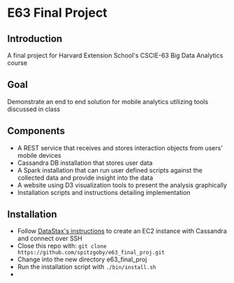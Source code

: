 E63 Final Project
=================

Introduction
------------
A final project for Harvard Extension School's CSCIE-63 Big Data Analytics course

Goal
-----
Demonstrate an end to end solution for mobile analytics utilizing tools discussed in class

Components
----------
* A REST service that receives and stores interaction objects from users' 
  mobile devices
* Cassandra DB installation that stores user data
* A Spark installation that can run user defined scripts against the collected
  data and provide insight into the data
* A website using D3 visualization tools to present the analysis graphically
* Installation scripts and instructions detailing implementation

Installation
------------
* Follow [DataStax's instructions](http://docs.datastax.com/en/cassandra/2.1/cassandra/install/installAMI.html) to create an EC2 instance with Cassandra and
connect over SSH
* Close this repo with: `git clone https://github.com/spitzgoby/e63_final_proj.git`
* Change into the new directory e63_final_proj
* Run the installation script with `./bin/install.sh`
* 